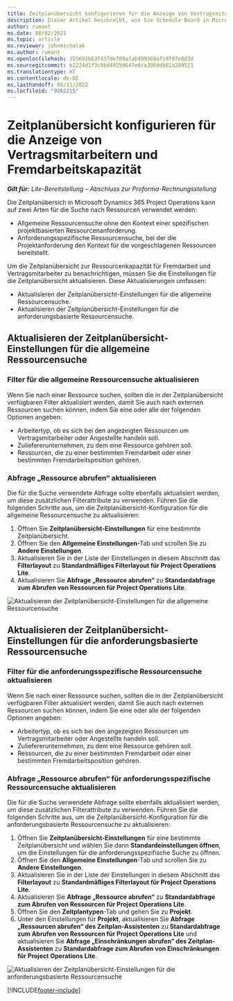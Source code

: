 ```yaml
---
title: Zeitplanübersicht konfigurieren für die Anzeige von Vertragsmitarbeitern und Fremdarbeitskapazität
description: Dieser Artikel beschreibt, wie Sie Schedule Board in Microsoft Dynamics 365 Project Operations so konfigurieren, dass bei der Besetzung von Projektressourcen die Kapazität von Unterauftragnehmern angezeigt wird.
author: rumant
ms.date: 08/02/2021
ms.topic: article
ms.reviewer: johnmichalak
ms.author: rumant
ms.openlocfilehash: 355691b63f437de789afab499369afcdf87e6d3d
ms.sourcegitcommit: b2224d1f3c0bd4925d647e6ca3960db81a209521
ms.translationtype: HT
ms.contentlocale: de-DE
ms.lasthandoff: 08/11/2022
ms.locfileid: "9262215"
---
```

# <a name="configure-schedule-board-to-show-contract-workers-and-subcontracted-capacity"></a>Zeitplanübersicht konfigurieren für die Anzeige von Vertragsmitarbeitern und Fremdarbeitskapazität 

_**Gilt für:** Lite-Bereitstellung – Abschluss zur Proforma-Rechnungsstellung_

Die Zeitplanübersich in Microsoft Dynamics 365 Project Operations kann auf zwei Arten für die Suche nach Ressourcen verwendet werden:

- Allgemeine Ressourcensuche ohne den Kontext einer spezifischen projektbasierten Ressourcenanforderung.
- Anforderungsspezifische Ressourcensuche, bei der die Projektanforderung den Kontext für die vorgeschlagenen Ressourcen bereitstellt.

Um die Zeitplanübersicht zur Ressourcenkapazität für Fremdarbeit und Vertragsmitarbeiter zu benachrichtigen, müssen Sie die Einstellungen für die Zeitplanübersicht aktualisieren. Diese Aktualisierungen umfassen: 
- Aktualisieren der Zeitplanübersicht-Einstellungen für die allgemeine Ressourcensuche.
- Aktualisieren der Zeitplanübersicht-Einstellungen für die anforderungsbasierte Ressourcensuche.

## <a name="update-schedule-board-settings-for-general-resource-search"></a>Aktualisieren der Zeitplanübersicht-Einstellungen für die allgemeine Ressourcensuche
### <a name="update-filters-for-general-resource-search"></a>Filter für die allgemeine Ressourcensuche aktualisieren
Wenn Sie nach einer Ressource suchen, sollten die in der Zeitplanübersicht verfügbaren Filter aktualisiert werden, damit Sie auch nach externen Ressourcen suchen können, indem Sie eine oder alle der folgenden Optionen angeben:
  - Arbeitertyp, ob es sich bei den angezeigten Ressourcen um Vertragsmitarbeiter oder Angestellte handeln soll.
  - Zuliefererunternehmen, zu dem eine Ressource gehören soll.
  - Ressourcen, die zu einer bestimmten Fremdarbeit oder einer bestimmten Fremdarbeitsposition gehören.
    
### <a name="update-retrieve-resource-query"></a>Abfrage „Ressource abrufen“ aktualisieren
Die für die Suche verwendete Abfrage sollte ebenfalls aktualisiert werden, um diese zusätzlichen Filterattribute zu verwenden. Führen Sie die folgenden Schritte aus, um die Zeitplanübersicht-Konfiguration für die allgemeine Ressourcensuche zu aktualisieren:  
1. Öffnen Sie **Zeitplanübersicht-Einstellungen** für eine bestimmte Zeitplanübersicht.
2. Öffnen Sie den **Allgemeine Einstellungen**-Tab und scrollen Sie zu **Andere Einstellungen**.
3. Aktualisieren Sie in der Liste der Einstellungen in diesem Abschnitt das **Filterlayout** zu **Standardmäßiges Filterlayout für Project Operations Lite**.
4. Aktualisieren Sie **Abfrage „Ressource abrufen“** zu **Standardabfrage zum Abrufen von Ressourcen für Project Operations Lite**.

![Aktualisieren der Zeitplanübersicht-Einstellungen für die allgemeine Ressourcensuche](../media/BoardSettings.png)  

## <a name="update-schedule-board-settings-for-requirementbased-resource-search"></a>Aktualisieren der Zeitplanübersicht-Einstellungen für die anforderungsbasierte Ressourcensuche
### <a name="update-filters-for-requirement-specific-resource-search"></a>Filter für die anforderungsspezifische Ressourcensuche aktualisieren 
Wenn Sie nach einer Ressource suchen, sollten die in der Zeitplanübersicht verfügbaren Filter aktualisiert werden, damit Sie auch nach externen Ressourcen suchen können, indem Sie eine oder alle der folgenden Optionen angeben:
 - Arbeitertyp, ob es sich bei den angezeigten Ressourcen um Vertragsmitarbeiter oder Angestellte handeln soll.
 - Zuliefererunternehmen, zu dem eine Ressource gehören soll.
 - Ressourcen, die zu einer bestimmten Fremdarbeit oder einer bestimmten Fremdarbeitsposition gehören.

### <a name="update-retrieve-resource-query-for-requirement-specific-resource-search"></a>Abfrage „Ressource abrufen“ für anforderungsspezifische Ressourcensuche aktualisieren 
Die für die Suche verwendete Abfrage sollte ebenfalls aktualisiert werden, um diese zusätzlichen Filterattribute zu verwenden. Führen Sie die folgenden Schritte aus, um die Zeitplanübersicht-Konfiguration für die anforderungsbasierte Ressourcensuche zu aktualisieren:

1. Öffnen Sie **Zeitplanübersicht-Einstellungen** für eine bestimmte Zeitplanübersicht und wählen Sie dann **Standardeinstellungen öffnen**, um die Einstellungen für die anforderungsspezifische Suche zu öffnen.
2. Öffnen Sie den **Allgemeine Einstellungen**-Tab und scrollen Sie zu **Andere Einstellungen**.
3. Aktualisieren Sie in der Liste der Einstellungen in diesem Abschnitt das **Filterlayout** zu **Standardmäßiges Filterlayout für Project Operations Lite**.
4. Aktualisieren Sie **Abfrage „Ressource abrufen“** zu **Standardabfrage zum Abrufen von Ressourcen für Project Operations Lite**.
5. Öffnen Sie den **Zeitplantypen**-Tab und gehen Sie zu **Projekt**.
6. Unter den Einstellungen für **Projekt**, aktualisieren Sie **Abfrage „Ressourcen abrufen“ des Zeitplan-Assistenten** zu **Standardabfrage zum Abrufen von Ressourcen für Project Operations Lite** und aktualisieren Sie **Abfrage „Einschränkungen abrufen“ des Zeitplan-Assistenten** zu **Standardabfrage zum Abrufen von Einschränkungen für Project Operations Lite**.

![Aktualisieren der Zeitplanübersicht-Einstellungen für die anforderungsbasierte Ressourcensuche](../media/SASettings.png)  

[!INCLUDE[footer-include](../../includes/footer-banner.md)]
